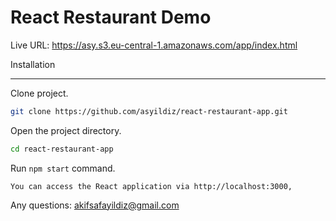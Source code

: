 # React Restaurant Demo

Live URL: https://asy.s3.eu-central-1.amazonaws.com/app/index.html

Installation

------------
Clone project. 

```bash
git clone https://github.com/asyildiz/react-restaurant-app.git
```

Open the project directory.

```bash
cd react-restaurant-app
```

Run `npm start` command.

```tip
You can access the React application via http://localhost:3000,
```

Any questions: <akifsafayildiz@gmail.com>
